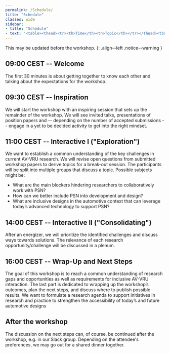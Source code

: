 ```yaml
---
permalink: /Schedule/
title: "Schedule"
classes: wide
sidebar:
- title: "Schedule"
- text: "<table><thead><tr><th>Time</th><th>Topic</th></tr></thead><tbody><tr><td>09:00</td><td><strong>Opening</strong></td></tr><tr><td>09:30</td><td>Inspiration</td></tr><tr><td>10:30</td><td><emph>Break</emph></td></tr><tr><td>11:00</td><td>Interactive I</td></tr><tr><td>12:30</td><td><strong>Lunch Break</strong></td></tr><tr><td>14:00</td><td>Interactive II</td></tr><tr><td>15:30</td><td><emph>Break</emph></td></tr><tr><td>16:00</td><td>Wrap-Up</td></tr><tr><td>16:30</td><td><strong>End.</strong></td></tr></tbody></table>"
---
```


This may be updated before the workshop. 
{: .align--left .notice--warning  }

<!-- {% include gallery caption="Examples for the interactive parts of the workshop: collecting ideas using digital sticky notes in Miro (left) and the result of a quick prototype (right)." %} -->

## 09:00 CEST -- Welcome
The first 30 minutes is about getting together to know each other and talking about the expectations for the workshop. 

## 09:30 CEST -- Inspiration
We will start the workshop with an inspiring session that sets up the remainder of the workshop. 
We will see invited talks, presentations of position papers and -- depending on the number of accepted submissions -- engage in a yet to be decided activity to get into the right mindset. 

## 11:00 CEST -- Interactive I ("Exploration")
We want to establish a common understanding of the key challenges in current AV-VRU research. We will revise open questions from submitted workshop papers to derive topics for a break-out session. The participants will be split into multiple groups that discuss a topic. Possible subjects might be:
* What are the main blockers hindering researchers to collaboratively work with PSN?
* How can we better include PSN into development and design?
* What are inclusive designs in the automotive context that can leverage today’s advanced technology to support PSN?

## 14:00 CEST -- Interactive II ("Consolidating")
After an energizer, we will prioritize the identified challenges and discuss ways towards solutions. 
The relevance of each research opportunity/challenge will be discussed in a plenum.

## 16:00 CEST -- Wrap-Up and Next Steps 
The goal of this workshop is to reach a common understanding of research gaps and opportunities as well as requirements for inclusive AV-VRU interaction.
The last part is dedicated to wrapping up the workshop’s outcomes, plan the next steps, and discuss where to publish possible results.
We want to formulate a research agenda to support initiatives in research and practice to strengthen the accessibility of today’s and future automotive designs

## After the workshop
The discussion on the next steps can, of course, be continued after the workshop, e.g. in our Slack group. 
Depending on the attendee's preferences, we may go out for a shared dinner together. 